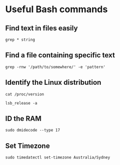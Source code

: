 # Useful Bash commands

## Find text in files easily
~~~
grep * string
~~~

## Find a file containing specific text
~~~
grep -rnw '/path/to/somewhere/' -e 'pattern'
~~~

## Identify the Linux distribution
~~~
cat /proc/version
~~~
~~~
lsb_release -a
~~~

## ID the RAM
~~~
sudo dmidecode --type 17
~~~

## Set Timezone
~~~
sudo timedatectl set-timezone Australia/Sydney
~~~
